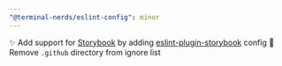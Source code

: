 ```yaml
---
"@terminal-nerds/eslint-config": minor
---
```


✨ Add support for [Storybook] by adding [eslint-plugin-storybook] config
🙈 Remove `.github` directory from ignore list

[storybook]: https://storybook.js.org/
[eslint-plugin-storybook]: https://github.com/storybookjs/eslint-plugin-storybook
